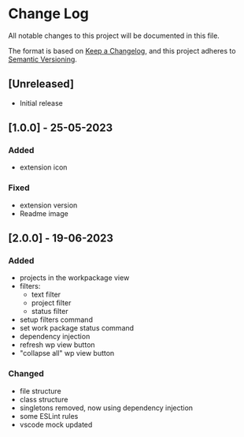 # Change Log

All notable changes to this project will be documented in this file.

The format is based on [Keep a Changelog](https://keepachangelog.com/en/1.0.0/),
and this project adheres to [Semantic Versioning](https://semver.org/spec/v2.0.0.html).

## [Unreleased]

- Initial release

## [1.0.0] - 25-05-2023

### Added

- extension icon

### Fixed

- extension version
- Readme image

## [2.0.0] - 19-06-2023

### Added

- projects in the workpackage view
- filters:
  - text filter
  - project filter
  - status filter
- setup filters command
- set work package status command
- dependency injection
- refresh wp view button
- "collapse all" wp view button

### Changed

- file structure
- class structure
- singletons removed, now using dependency injection
- some ESLint rules
- vscode mock updated
